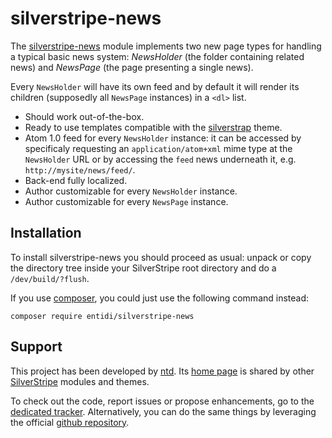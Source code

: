 silverstripe-news
=================

The [silverstripe-news](http://silverstripe.entidi.com/) module
implements two new page types for handling a typical basic news system:
*NewsHolder* (the folder containing related news) and *NewsPage* (the
page presenting a single news).

Every `NewsHolder` will have its own feed and by default it will render
its children (supposedly all `NewsPage` instances) in a `<dl>` list.

* Should work out-of-the-box.
* Ready to use templates compatible with the
  [silverstrap](http://dev.entidi.com/p/silverstrap/) theme.
* Atom 1.0 feed for every `NewsHolder` instance: it can be accessed by
  specificaly requesting an `application/atom+xml` mime type at the
  `NewsHolder` URL or by accessing the `feed` news underneath it, e.g.
  `http://mysite/news/feed/`.
* Back-end fully localized.
* Author customizable for every `NewsHolder` instance.
* Author customizable for every `NewsPage` instance.

Installation
------------

To install silverstripe-news you should proceed as usual: unpack or copy
the directory tree inside your SilverStripe root directory and do a
`/dev/build/?flush`.

If you use [composer](https://getcomposer.org/), you could just use the
following command instead:

    composer require entidi/silverstripe-news


Support
-------

This project has been developed by [ntd](mailto:ntd@entidi.it). Its
[home page](http://silverstripe.entidi.com/) is shared by other
[SilverStripe](http://www.silverstripe.org/) modules and themes.

To check out the code, report issues or propose enhancements, go to the
[dedicated tracker](http://dev.entidi.com/p/silverstripe-news).
Alternatively, you can do the same things by leveraging the official
[github repository](https://github.com/ntd/silverstripe-news).
